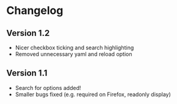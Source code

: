 # Changelog

## Version 1.2
- Nicer checkbox ticking and search highlighting
- Removed unnecessary yaml and reload option

## Version 1.1
- Search for options added!
- Smaller bugs fixed (e.g. required on Firefox, readonly display)

